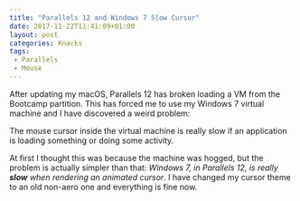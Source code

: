 ```yaml
---
title: "Parallels 12 and Windows 7 Slow Cursor"
date: 2017-11-22T11:41:09+01:00
layout: post
categories: Knacks
tags:
 - Parallels
 - Mouse
---
```


After updating my macOS, Parallels 12 has broken loading a VM from the
Bootcamp partition. This has forced me to use my Windows 7 virtual machine
and I have discovered a weird problem:

The mouse cursor inside the virtual machine is really slow if an
application is loading something or doing some activity.

At first I thought this was because the machine was hogged, but the
problem is actually simpler than that: _Windows 7, in Parallels 12, is
really **slow** when rendering an animated cursor_. I have changed my
cursor theme to an old non-aero one and everything is fine now.

